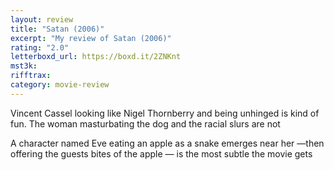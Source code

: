 ```yaml
---
layout: review
title: "Satan (2006)"
excerpt: "My review of Satan (2006)"
rating: "2.0"
letterboxd_url: https://boxd.it/2ZNKnt
mst3k:
rifftrax:
category: movie-review
---
```


Vincent Cassel looking like Nigel Thornberry and being unhinged is kind of fun. The woman masturbating the dog and the racial slurs are not

A character named Eve eating an apple as a snake emerges near her —then offering the guests bites of the apple — is the most subtle the movie gets

